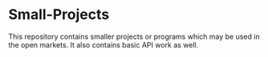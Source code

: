 # Small-Projects

This repository contains smaller projects or programs which may be used in the open markets. It also contains basic API work as well. 

